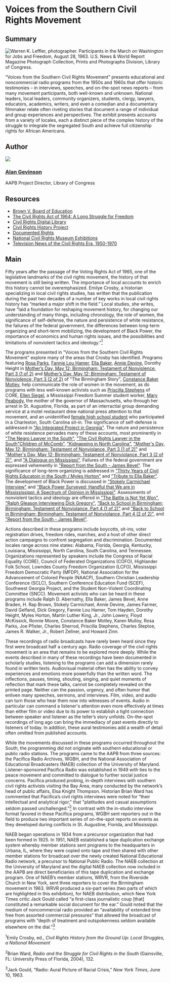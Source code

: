 # Voices from the Southern Civil Rights Movement

## Summary

![Warren K. Leffler, photographer. Participants in the March on Washington for Jobs and Freedom, August 28, 1963. U.S. News & World Report Magazine Photograph Collection, Prints and Photographs Division, Library of Congress.](https://s3.amazonaws.com/americanarchive.org/exhibits/CivilRights_SignatureImage.jpg "Warren K. Leffler, photographer. Participants in the March on Washington for Jobs and Freedom, August 28, 1963. U.S. News & World Report Magazine Photograph Collection, Prints and Photographs Division, Library of Congress.")

“Voices from the Southern Civil Rights Movement” presents educational and noncommercial radio programs from the 1950s and 1960s that offer historic testimonies – in interviews, speeches, and on-the-spot news reports – from many movement participants, both well-known and unknown. National leaders, local leaders, community organizers, students, clergy, lawyers, educators, academics, writers, and even a comedian and a documentary filmmaker relate often riveting stories that document a range of individual and group experiences and perspectives. The exhibit presents accounts from a variety of locales, each a distinct piece of the complex history of the struggle to integrate the segregated South and achieve full citizenship rights for African Americans.

## Author

<img class="img-circle pull-left" src="https://s3.amazonaws.com/americanarchive.org/staff/Staff_Gevinson.jpg"/>

### [Alan Gevinson](/about-the-american-archive/staff#alan-gevinson)
AAPB Project Director, Library of Congress

## Resources

- [Brown V. Board of Education](http://www.lib.umich.edu/brown-versus-board-education/)
- [The Civil Rights Act of 1964: A Long Struggle for Freedom](http://www.loc.gov/exhibits/civil-rights-act/)
- [Civil Rights Digital Library](http://crdl.usg.edu/?Welcome)
- [Civil Rights History Project](http://www.loc.gov/collection/civil-rights-history-project/about-this-collection/)
- [Documented Rights](http://www.archives.gov/exhibits/documented-rights/)
- [National Civil Rights Museum Exhibitions](http://civilrightsmuseum.org/exhibitions/)
- [Television News of the Civil Rights Era, 1950-1970](http://www2.vcdh.virginia.edu/civilrightstv/)

## Main

Fifty years after the passage of the Voting Rights Act of 1965, one of the legislative landmarks of the civil rights movement, the history of that movement is still being written. The importance of local accounts to enrich this history cannot be overemphasized. Emilye Crosby, a historian specializing in local civil rights studies, has written that the publication during the past two decades of a number of key works in local civil rights history has “marked a major shift in the field.” Local studies, she writes, have “laid a foundation for reshaping movement history, for changing our understanding of many things, including chronology, the role of women, the significance of self-defense, the nature and persistence of white resistance, the failures of the federal government, the differences between long-term organizing and short-term mobilizing, the development of Black Power, the importance of economics and human rights issues, and the possibilities and limitations of nonviolent tactics and ideology.”[<sup>1</sup>](#1)

The programs presented in “Voices from the Southern Civil Rights Movement” explore many of the areas that Crosby has identified. Programs featuring [Rosa Parks](/catalog/cpb-aacip_28-kw57d2qp45), [Fannie Lou Hamer](/catalog/cpb-aacip_28-bg2h70895r), [Ella Baker](/catalog/cpb-aacip_28-125q814w5v), [Annie Devine](/catalog/cpb-aacip_15-9cj87k60), Dorothy Height in [Mother’s Day, May 12; Birmingham: Testament of Nonviolence, Part 3 (1 of 2)](/catalog/cpb-aacip_500-ff3m1j0m) and [Mother’s Day, May 12; Birmingham: Testament of Nonviolence, Part 3 (2 of 2)](/catalog/cpb-aacip_500-cj87n27n) of "The Birmingham Story", [Constance Baker Motley](/catalog/cpb-aacip_500-z60c1503), help communicate the role of women in the movement, as do programs with less well-known activists such as [Priscilla Stephens](/catalog/cpb-aacip_28-br8mc8rr6z) of CORE, [Ellen Siegel](/catalog/cpb-aacip_15-1615f47p), a Mississippi Freedom Summer student worker, [Mary Peabody](/catalog/cpb-aacip_15-87brvgz0), the mother of the governor of Massachusetts, who through her arrest in St. Augustine, Florida, as part of an interractial group demanding service at a motel restaurant drew national press attention to that movement, and an unidentified [female high school student](/catalog/cpb-aacip_500-5q4rp59q) who participated in a Charleston, South Carolina sit-in. The significance of self-defense is addressed in ["An Integrated Project in Georgia"](/catalog/cpb-aacip_28-mk6542jr2r). The nature and persistence of white resistence pervades many of these accounts, most prominently in ["The Negro Lawyer in the South"](/catalog/cpb-aacip_28-4t6f18sn70), ["The Civil Rights Lawyer in the South](/catalog/cpb-aacip_28-1g0ht2gg9n)["Children of McComb"](/catalog/cpb-aacip_28-sj19k46b34), ["Kidnapping in North Carolina"](/catalog/cpb-aacip_28-h707w67k6x), ["Mother's Day, May 12; Birmingham: Testament of Nonviolance, Part 3 (1 of 2)"](/catalog/cpb-aacip_500-ff3m1j0m) and ["Mother's Day, May 12; Birmingham: Testament of Nonviolance, Part 3 (2 of 2)"](/catalog/cpb-aacip_500-cj87n27n), and ["A Dialogue on Mississippi"](/catalog/cpb-aacip_15-945qgb91). Failures of the federal government are expressed vehemently in ["Report from the South - James Bevel"](/catalog/cpb-aacip_28-j09w08ws94). The significance of long-term organizing is addressed in ["Thirty Years of Civil Rights Educatoin in the South / Myles Horton"](/catalog/cpb-aacip_28-xp6tx35q0h) and ["Tribute to Ella Baker"](/catalog/cpb-aacip_28-125q814w5v). The development of Black Power is discussed in ["Stokely Carmichael Interview"](/catalog/cpb-aacip_28-zw18k75h85) and ["Black Power Surveyed; Handful that We are in Missississippi: A Spectrum of Opinion in Mississippi"](/catalog/cpb-aacip_15-9cj87k60). Assessments of nonviolent tactics and ideology are offered in ["The Battle is Not Yet Won"](/catalog/cpb-aacip_28-2z12n4zs1w), ["Ralph Gleason Interviewing Dick Gregory"](/catalog/cpb-aacip_28-k649p2wm6m), ["Back to School in Birmingham; Birmingham: Testament of Nonviolance, Part 4 (1 of 2)"](/catalog/cpb-aacip_500-jq0svz1h) and ["Back to School in Birmingham; Birmingham: Testament of Nonviolance, Part 4 (2 of 2)"](/catalog/cpb-aacip_500-cj87n27n), and ["Report from the South - James Bevel"](/catalog/cpb-aacip_28-j09w08ws94).

Actions described in these programs include boycotts, sit-ins, voter registration drives, freedom rides, marches, and a host of other direct action campaigns to confront segregation and discrimination. Documented locales range across nine states: Alabama, Florida, Georgia, Kentucky, Louisiana, Mississippi, North Carolina, South Carolina, and Tennessee. Organizations represented by speakers include the Congress of Racial Equality (CORE), Council of Federated Organizations (COFO), Highlander Folk School, Lowndes County Freedom Organization (LCFO), Mississippi Freedom Democratic Party (MFDP), National Association for the Advancement of Colored People (NAACP), Southern Christian Leadership Conference (SCLC), Southern Conference Education Fund (SCEF), Southwest Georgia Project, and the Student Non-Violent Coordinating Committee (SNCC). Movement activists who can be heard in these programs include Ralph D. Abernathy, Ella Baker, James Bevel, Anne Braden, H. Rap Brown, Stokely Carmichael, Annie Devine, James Farmer, David Gelfand, Dick Gregory, Fannie Lou Hamer, Tom Hayden, Dorothy Height, Myles Horton, Martin Luther King, Jr., John Lowery, Floyd McKissick, Ronnie Moore, Constance Baker Motley, Karen Mulloy, Rosa Parks, Joe Pfister, Charles Sherrod, Priscilla Stephens, Charles Steptoe, James R. Walker, Jr., Robert Zellner, and Howard Zinn. 

These recordings of radio broadcasts have rarely been heard since they first were broadcast half a century ago. Radio coverage of the civil rights movement is an area that remains to be explored more deeply. While the events described in many of these recordings have been documented in scholarly studies, listening to the programs can add a dimension rarely found in written texts. Audiovisual material often has the ability to convey experiences and emotions more powerfully than the written word. The inflections, pauses, timing, shouting, singing, and quiet moments of reflection that mark these talks, cannot be completely revealed on the printed page. Neither can the passion, urgency, and often humor that enliven many speeches, sermons, and interviews. Film, video, and audio can turn those who hear them now into witnesses of events. Audio in particular can command a listener's attention even more effectively at times than either film or video due to its power to establish a tight connection between speaker and listener as the teller’s story unfolds. On-the-spot recordings of long ago can bring the immediacy of past events directly to listeners of today. In addition, these aural testimonies add a wealth of detail often omitted from published accounts.

While the movements discussed in these programs occurred throughout the South, the programming did not originate with southern educational or public radio stations. The programs came to the AAPB from three sources: the Pacifica Radio Archives, WGBH, and the National Association of Educational Broadcasters (NAEB) collection of the University of Maryland. Listener-sponsored Pacifica Radio was established in 1949 with ties to the peace movement and committed to dialogue to further social justice concerns. Pacifica produced probing, in-depth interviews with southern civil rights activists visiting the Bay Area, many conducted by the network’s head of public affairs, Elsa Knight Thompson. Historian Brian Ward has commented that Pacifica’s civil rights interviews were noted for “their intellectual and analytical rigor," that "platitudes and casual assumptions seldom passed unchallenged.”[<sup>2</sup>](#2) In contrast with the in-studio interview format favored in these Pacifica programs, WGBH sent reporters out in the field to produce two important series of on-the-spot reports on events as they developed during conflicts in St. Augustine, Florida, and Mississippi.

NAEB began operations in 1934 from a precursor organization that had been formed in 1925. In 1951, NAEB established a tape duplication exchange system whereby member stations sent programs to the headquarters in Urbana, IL, where they were copied onto tape and then shared with other member stations for broadcast over the newly created National Educational Radio network, a precursor to National Public Radio. The NAEB collection at the University of Maryland and the digital NAEB collection now included in the AAPB are direct beneficiaries of this tape duplication and exchange program. One of NAEB’s member stations, WRVR, from the Riverside Church in New York, sent three reporters to cover the Birmingham movement in 1963. WRVR produced a six-part series (two parts of which are highlighted in this exhibition), for NAEB distribution, which New York Times critic Jack Gould called “a first-class journalistic coup [that] constituted a remarkable social document for the ear.” Gould noted that the medium of noncommercial radio provided an “availability of extended time free from assorted commercial pressures” that allowed the broadcast of programs with “depth of treatment and outspokenness seldom available elsewhere on the dial.”[<sup>3</sup>](#3) 

<a name="1"></a><sup>1</sup>Emily Crosby, ed., *Civil Rights History from the Ground Up: Local Struggles, a National Movement*

<a name="2"></a><sup>2</sup>Brian Ward, *Radio and the Struggle for Civil Rights in the South* (Gainsville, FL: University Press of Florida, 2004), 132.

<a name="3"></a><sup>3</sup>Jack Gould, “Radio: Aural Picture of Racial Crisis,” *New York Times*, June 10, 1963.
